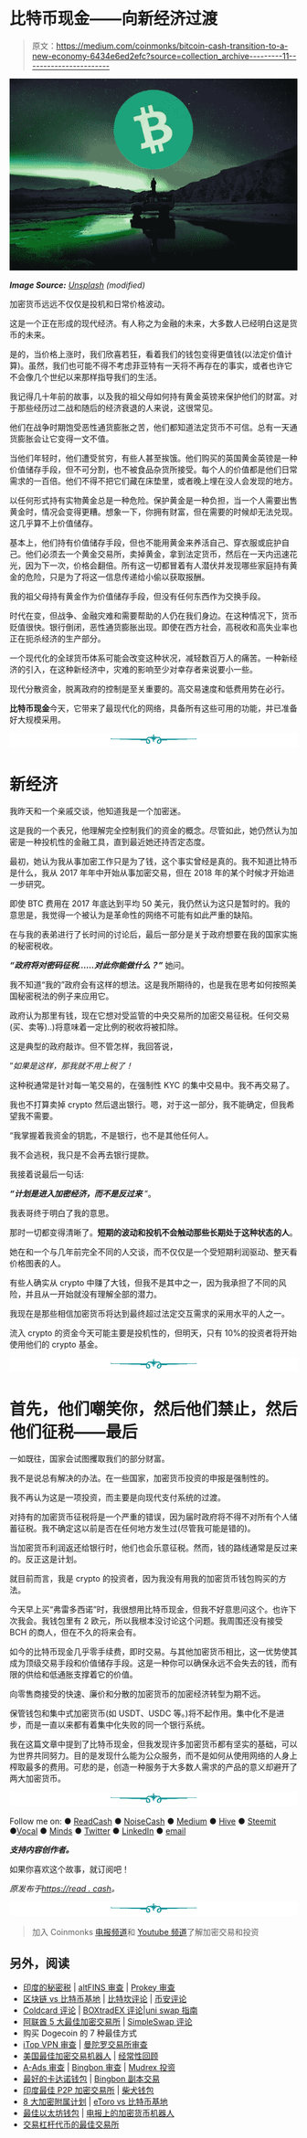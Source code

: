 # 比特币现金——向新经济过渡

> 原文：<https://medium.com/coinmonks/bitcoin-cash-transition-to-a-new-economy-6434e6ed2efc?source=collection_archive---------11----------------------->

![](img/ac1e405589744c4bc69866a97a1261ae.png)

***Image Source:*** [*Unsplash*](https://unsplash.com/photos/8I49k45G-3A) *(modified)*

加密货币远远不仅仅是投机和日常价格波动。

这是一个正在形成的现代经济。有人称之为金融的未来，大多数人已经明白这是货币的未来。

是的，当价格上涨时，我们欣喜若狂，看着我们的钱包变得更值钱(以法定价值计算)。虽然，我们也可能不得不考虑菲亚特有一天将不再存在的事实，或者也许它不会像几个世纪以来那样指导我们的生活。

我记得几十年前的故事，以及我的祖父母如何持有黄金英镑来保护他们的财富。对于那些经历过二战和随后的经济衰退的人来说，这很常见。

他们在战争时期饱受恶性通货膨胀之苦，他们都知道法定货币不可信。总有一天通货膨胀会让它变得一文不值。

当他们年轻时，他们遭受贫穷，有些人甚至挨饿。他们购买的英国黄金英镑是一种价值储存手段，但不可分割，也不被食品杂货所接受。每个人的价值都是他们日常需求的一百倍。他们不得不把它们藏在床垫里，或者晚上埋在没人会发现的地方。

以任何形式持有实物黄金总是一种危险。保护黄金是一种负担，当一个人需要出售黄金时，情况会变得更糟。想象一下，你拥有财富，但在需要的时候却无法兑现。这几乎算不上价值储存。

基本上，他们持有价值储存手段，但也不能用黄金来养活自己、穿衣服或庇护自己。他们必须去一个黄金交易所，卖掉黄金，拿到法定货币，然后在一天内迅速花光，因为下一次，价格会翻倍。所有这一切都冒着有人潜伏并发现哪些家庭持有黄金的危险，只是为了将这一信息传递给小偷以获取报酬。

我的祖父母持有黄金作为价值储存手段，但没有任何东西作为交换手段。

时代在变，但战争、金融灾难和需要帮助的人仍在我们身边。在这种情况下，货币贬值很快。银行倒闭，恶性通货膨胀出现。即使在西方社会，高税收和高失业率也正在扼杀经济的生产部分。

一个现代化的全球货币体系可能会改变这种状况，减轻数百万人的痛苦。一种新经济的引入，在这种新经济中，灾难的影响至少对幸存者来说要小一些。

现代分散资金，脱离政府的控制是至关重要的。高交易速度和低费用势在必行。

**比特币现金**今天，它带来了最现代化的网络，具备所有这些可用的功能，并已准备好大规模采用。

![](img/f45130952a53784172d47cb34123d59a.png)

# 新经济

我昨天和一个亲戚交谈，他知道我是一个加密迷。

这是我的一个表兄，他理解完全控制我们的资金的概念。尽管如此，她仍然认为加密是一种投机性的金融工具，直到最近她还持否定态度。

最初，她认为我从事加密工作只是为了钱，这个事实曾经是真的。我不知道比特币是什么，我从 2017 年年中开始从事加密交易，但在 2018 年的某个时候才开始进一步研究。

即使 BTC 费用在 2017 年底达到平均 50 美元，我仍然认为这只是暂时的。我的意思是，我觉得一个被认为是革命性的网络不可能有如此严重的缺陷。

在与我的表弟进行了长时间的讨论后，最后一部分是关于政府想要在我的国家实施的秘密税收。

***“政府将对密码征税……对此你能做什么？”*** 她问。

我不知道“我的”政府会有这样的想法。这是我所期待的，也是我在思考如何按照美国秘密税法的例子来应用它。

政府认为那里有钱，现在它想对受监管的中央交易所的加密交易征税。任何交易(买、卖等)..)将意味着一定比例的税收将被扣除。

这是典型的政府敲诈。但不管怎样，我回答说，

”*如果是这样，那我就不用上税了！*

这种税通常是针对每一笔交易的，在强制性 KYC 的集中交易中。我不再交易了。

我也不打算卖掉 crypto 然后退出银行。嗯，对于这一部分，我不能确定，但我希望我不需要。

“我掌握着我资金的钥匙，不是银行，也不是其他任何人。

我不会逃税，我只是不会再去银行提款。

我接着说最后一句话:

***“计划是进入加密经济，而不是反过来*** ”。

我表哥终于明白了我的意思。

那时一切都变得清晰了。**短期的波动和投机不会触动那些长期处于这种状态的人**。

她在和一个与几年前完全不同的人交谈，而不仅仅是一个受短期利润驱动、整天看价格图表的人。

有些人确实从 crypto 中赚了大钱，但我不是其中之一，因为我承担了不同的风险，并且从一开始就没有理解全部的潜力。

我现在是那些相信加密货币将达到最终超过法定交互需求的采用水平的人之一。

流入 crypto 的资金今天可能主要是投机性的，但明天，只有 10%的投资者将开始使用他们的 crypto 基金。

![](img/f45130952a53784172d47cb34123d59a.png)

# 首先，他们嘲笑你，然后他们禁止，然后他们征税——最后

一如既往，国家会试图攫取我们的部分财富。

我不是说总有解决的办法。在一些国家，加密货币投资的申报是强制性的。

我不再认为这是一项投资，而主要是向现代支付系统的过渡。

对持有的加密货币征税将是一个严重的错误，因为届时政府将不得不对所有个人储蓄征税。我不确定这以前是否在任何地方发生过(尽管我可能是错的)。

当加密货币利润返还给银行时，他们也会乐意征税。然而，钱的路线通常是反过来的。反正这是计划。

就目前而言，我是 crypto 的投资者，因为我没有用我的加密货币钱包购买的方法。

今天早上买“弗雷多西诺”时，我很想用比特币现金，但我不好意思问这个。也许下次我会。我钱包里有 2 欧元，所以我根本没讨论这个问题。我周围还没有接受 BCH 的商人，但在不久的将来会有。

如今的比特币现金几乎零手续费，即时交易。与其他加密货币相比，这一优势使其成为顶级交易手段和价值储存手段。这是一种你可以确保永远不会失去的钱，而有限的供给和低通胀支撑着它的价值。

向零售商接受的快速、廉价和分散的加密货币的加密经济转型为期不远。

保管钱包和集中式加密货币(如 USDT、USDC 等。)将不起作用。集中化不是进步，而是一直以来都有着集中化失败的同一个银行系统。

我在这篇文章中提到了比特币现金，但我发现许多加密货币都有坚实的基础，可以为世界共同努力。目的是发现什么能为公众服务，而不是如何从使用网络的人身上榨取最多的费用。可悲的是，创造一种服务于大多数人需求的产品的意义却避开了两大加密货币。

![](img/f45130952a53784172d47cb34123d59a.png)

Follow me on: ● [ReadCash](https://read.cash/@Pantera) ● [NoiseCash](https://noise.cash/u/Pantera99) ● [Medium](/@panterabch) ● [Hive](https://hive.blog/@pantera1) ● [Steemit](https://steemit.com/@pantera1) ●[Vocal](https://vocal.media/authors/pantera) ● [Minds](https://www.minds.com/pantera99/) ● [Twitter](https://twitter.com/Panterabch) ● [LinkedIn](https://www.linkedin.com/in/panterabch/) ● [email](https://read.cash/@Pantera/localcryptos-p2p-exchange-is-now-offering-bitcoin-cash-trading-06637230#bad-link)

***支持内容创作者。***

如果你喜欢这个故事，就订阅吧！

*原发布于*[*https://read . cash*](https://read.cash/@Pantera/bitcoin-cash-transition-to-a-new-economy-00993e94)*。*

![](img/f45130952a53784172d47cb34123d59a.png)

> 加入 Coinmonks [电报频道](https://t.me/coincodecap)和 [Youtube 频道](https://www.youtube.com/c/coinmonks/videos)了解加密交易和投资

## 另外，阅读

*   [印度的秘密税](https://blog.coincodecap.com/crypto-tax-india) | [altFINS 审查](https://blog.coincodecap.com/altfins-review) | [Prokey 审查](/coinmonks/prokey-review-26611173c13c)
*   [区块链 vs 比特币基地](https://blog.coincodecap.com/blockfi-vs-coinbase) | [比特坎评论](https://blog.coincodecap.com/bitkan-review) | [币安评论](/coinmonks/binance-review-ee10d3bf3b6e)
*   [Coldcard 评论](https://blog.coincodecap.com/coldcard-review) | [BOXtradEX 评论](https://blog.coincodecap.com/boxtradex-review)|[uni swap 指南](https://blog.coincodecap.com/uniswap)
*   [阿联酋 5 大最佳加密交易所](https://blog.coincodecap.com/best-crypto-exchanges-in-uae) | [SimpleSwap 评论](https://blog.coincodecap.com/simpleswap-review)
*   购买 Dogecoin 的 7 种最佳方式
*   [iTop VPN 审查](https://blog.coincodecap.com/itop-vpn-review) | [曼陀罗交易所审查](https://blog.coincodecap.com/mandala-exchange-review)
*   [美国最佳加密交易机器人](https://blog.coincodecap.com/crypto-trading-bots-in-the-us) | [经常性回顾](https://blog.coincodecap.com/changelly-review)
*   [A-Ads 审查](https://blog.coincodecap.com/a-ads-review) | [Bingbon 审查](https://blog.coincodecap.com/bingbon-review) | [Mudrex 投资](https://blog.coincodecap.com/mudrex-invest-review-the-best-way-to-invest-in-crypto)
*   [最好的卡达诺钱包](https://blog.coincodecap.com/best-cardano-wallets) | [Bingbon 副本交易](https://blog.coincodecap.com/bingbon-copy-trading)
*   [印度最佳 P2P 加密交易所](https://blog.coincodecap.com/p2p-crypto-exchanges-in-india) | [柴犬钱包](https://blog.coincodecap.com/baby-shiba-inu-wallets)
*   [8 大加密附属计划](https://blog.coincodecap.com/crypto-affiliate-programs) | [eToro vs 比特币基地](https://blog.coincodecap.com/etoro-vs-coinbase)
*   [最佳以太坊钱包](https://blog.coincodecap.com/best-ethereum-wallets) | [电报上的加密货币机器人](https://blog.coincodecap.com/telegram-crypto-bots)
*   [交易杠杆代币的最佳交易所](https://blog.coincodecap.com/leveraged-token-exchanges)